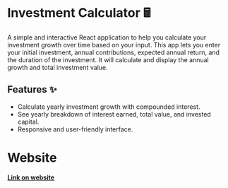 # Investment Calculator 🖩

A simple and interactive React application to help you calculate your investment growth over time based on your input. This app lets you enter your initial investment, annual contributions, expected annual return, and the duration of the investment. It will calculate and display the annual growth and total investment value.

## Features ✨

- Calculate yearly investment growth with compounded interest.
- See yearly breakdown of interest earned, total value, and invested capital.
- Responsive and user-friendly interface.

# Website

**[Link on website](https://invest-calc-react.netlify.app/)**
